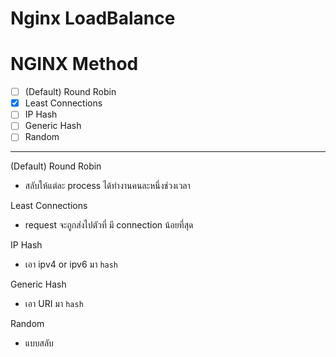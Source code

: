 # Nginx LoadBalance
<!-- 
```sh
app1:3001
app2:3002
nginx
``` -->

# NGINX Method
- [ ] (Default) Round Robin 
- [x] Least Connections
- [ ] IP Hash
- [ ] Generic Hash
- [ ] Random

--- 

(Default) Round Robin
- สลับให้แต่ละ process ได้ทำงานคนละหนึ่งช่วงเวลา

Least Connections
- request จะถูกส่งไปตัวที่ มี connection น้อยที่สุด

IP Hash
- เอา ipv4 or ipv6 มา ``hash``

Generic Hash
- เอา URI มา ``hash``

Random
- แบบสลับ